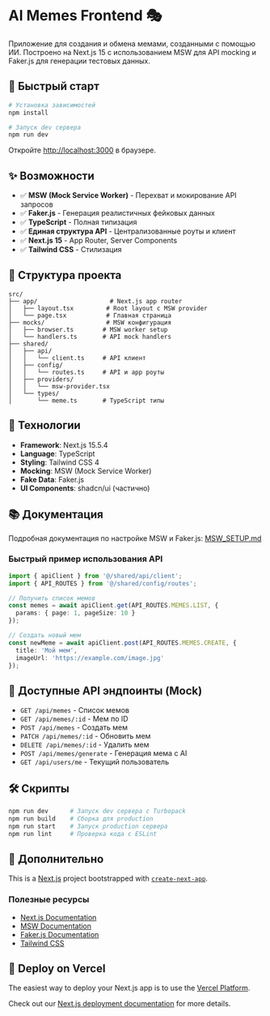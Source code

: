 # AI Memes Frontend 🎭

Приложение для создания и обмена мемами, созданными с помощью ИИ. Построено на Next.js 15 с использованием MSW для API mocking и Faker.js для генерации тестовых данных.

## 🚀 Быстрый старт

```bash
# Установка зависимостей
npm install

# Запуск dev сервера
npm run dev
```

Откройте [http://localhost:3000](http://localhost:3000) в браузере.

## ✨ Возможности

- ✅ **MSW (Mock Service Worker)** - Перехват и мокирование API запросов
- ✅ **Faker.js** - Генерация реалистичных фейковых данных
- ✅ **TypeScript** - Полная типизация
- ✅ **Единая структура API** - Централизованные роуты и клиент
- ✅ **Next.js 15** - App Router, Server Components
- ✅ **Tailwind CSS** - Стилизация

## 📁 Структура проекта

```
src/
├── app/                    # Next.js app router
│   ├── layout.tsx         # Root layout с MSW provider
│   └── page.tsx           # Главная страница
├── mocks/                 # MSW конфигурация
│   ├── browser.ts        # MSW worker setup
│   └── handlers.ts       # API mock handlers
├── shared/
│   ├── api/
│   │   └── client.ts     # API клиент
│   ├── config/
│   │   └── routes.ts     # API и app роуты
│   ├── providers/
│   │   └── msw-provider.tsx
│   └── types/
│       └── meme.ts       # TypeScript типы
```

## 🔧 Технологии

- **Framework**: Next.js 15.5.4
- **Language**: TypeScript
- **Styling**: Tailwind CSS 4
- **Mocking**: MSW (Mock Service Worker)
- **Fake Data**: Faker.js
- **UI Components**: shadcn/ui (частично)

## 📚 Документация

Подробная документация по настройке MSW и Faker.js: [MSW_SETUP.md](./MSW_SETUP.md)

### Быстрый пример использования API

```typescript
import { apiClient } from '@/shared/api/client';
import { API_ROUTES } from '@/shared/config/routes';

// Получить список мемов
const memes = await apiClient.get(API_ROUTES.MEMES.LIST, {
  params: { page: 1, pageSize: 10 }
});

// Создать новый мем
const newMeme = await apiClient.post(API_ROUTES.MEMES.CREATE, {
  title: 'Мой мем',
  imageUrl: 'https://example.com/image.jpg'
});
```

## 🎨 Доступные API эндпоинты (Mock)

- `GET /api/memes` - Список мемов
- `GET /api/memes/:id` - Мем по ID
- `POST /api/memes` - Создать мем
- `PATCH /api/memes/:id` - Обновить мем
- `DELETE /api/memes/:id` - Удалить мем
- `POST /api/memes/generate` - Генерация мема с AI
- `GET /api/users/me` - Текущий пользователь

## 🛠️ Скрипты

```bash
npm run dev      # Запуск dev сервера с Turbopack
npm run build    # Сборка для production
npm run start    # Запуск production сервера
npm run lint     # Проверка кода с ESLint
```

## 📖 Дополнительно

This is a [Next.js](https://nextjs.org) project bootstrapped with [`create-next-app`](https://nextjs.org/docs/app/api-reference/cli/create-next-app).

### Полезные ресурсы

- [Next.js Documentation](https://nextjs.org/docs)
- [MSW Documentation](https://mswjs.io/)
- [Faker.js Documentation](https://fakerjs.dev/)
- [Tailwind CSS](https://tailwindcss.com/)

## 🚢 Deploy on Vercel

The easiest way to deploy your Next.js app is to use the [Vercel Platform](https://vercel.com/new?utm_medium=default-template&filter=next.js&utm_source=create-next-app&utm_campaign=create-next-app-readme).

Check out our [Next.js deployment documentation](https://nextjs.org/docs/app/building-your-application/deploying) for more details.
